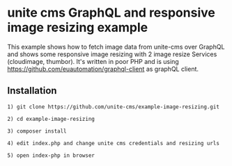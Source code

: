 unite cms GraphQL and responsive image resizing example
================================================

This example shows how to fetch image data from unite-cms over GraphQL and shows some responsive image resizing with 2 image resize Services (cloudimage, thumbor). 
It's written in poor PHP and is using https://github.com/euautomation/graphql-client as graphQL client.

## Installation

    1) git clone https://github.com/unite-cms/example-image-resizing.git

    2) cd example-image-resizing

    3) composer install

    4) edit index.php and change unite cms credentials and resizing urls

    5) open index-php in browser
